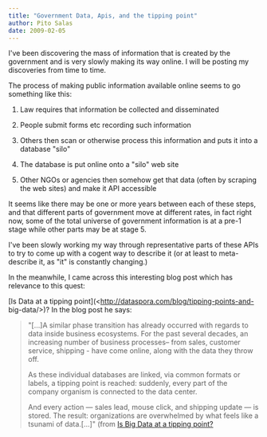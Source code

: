 ```yaml
---
title: "Government Data, Apis, and the tipping point"
author: Pito Salas
date: 2009-02-05
---
```




I've been discovering the mass of information that is created by the
government and is very slowly making its way online. I will be posting my
discoveries from time to time.

The process of making public information available online seems to go
something like this:

  1. Law requires that information be collected and disseminated

  2. People submit forms etc recording such information

  3. Others then scan or otherwise process this information and puts it into a database "silo"

  4. The database is put online onto a "silo" web site

  5. Other NGOs or agencies then somehow get that data (often by scraping the web sites) and make it API accessible

It seems like there may be one or more years between each of these steps, and
that different parts of government move at different rates, in fact right now,
some of the total universe of government information is at a pre-1 stage while
other parts may be at stage 5.

I've been slowly working my way through representative parts of these APIs to
try to come up with a cogent way to describe it (or at least to meta-describe
it, as "it" is constantly changing.)

In the meanwhile, I came across this interesting blog post which has relevance
to this quest:

[Is Data at a tipping point](<http://dataspora.com/blog/tipping-points-and-
big-data/>)? In the blog post he says:

> "[…]A similar phase transition has already occurred with regards to data
> inside business ecosystems. For the past several decades, an increasing
> number of business processes– from sales, customer service, shipping - have
> come online, along with the data they throw off.
>
> As these individual databases are linked, via common formats or labels, a
> tipping point is reached: suddenly, every part of the company organism is
> connected to the data center.
>
> And every action — sales lead, mouse click, and shipping update — is stored.
> The result: organizations are overwhelmed by what feels like a tsunami of
> data.[…]" (from [Is Big Data at a tipping
> point?](<http://dataspora.com/blog/tipping-points-and-big-data/>)


